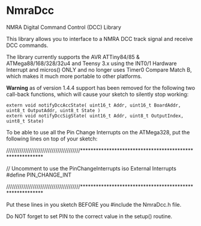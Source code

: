 # NmraDcc
NMRA Digital Command Control (DCC) Library

This library allows you to interface to a NMRA DCC track signal and receive DCC commands.

The library currently supports the AVR ATTiny84/85 & ATMega88/168/328/32u4 and Teensy 3.x using the INT0/1 Hardware Interrupt and micros() ONLY and no longer uses Timer0 Compare Match B, which makes it much more portable to other platforms.

**Warning** as of version 1.4.4 support has been removed for the following two call-back functions, which will cause your sketch to silently stop working:

	extern void notifyDccAccState( uint16_t Addr, uint16_t BoardAddr, uint8_t OutputAddr, uint8_t State )
	extern void notifyDccSigState( uint16_t Addr, uint8_t OutputIndex, uint8_t State) 

To be able to use all the Pin Change Interrupts on the ATMega328, put the following lines on top of your sketch:

///////////////////////////////////////*********************************************************

// Uncomment to use the PinChangeInterrupts iso External Interrupts
#define PIN_CHANGE_INT

///////////////////////////////////////*********************************************************

Put these lines in you sketch BEFORE you #include the NmraDcc.h file.

Do NOT forget to set PIN to the correct value in the setup() routine.
